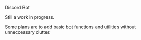 Discord Bot<br/>

Still a work in progress.<br/>

Some plans are to add basic bot functions and utilities without unneccessary clutter.<br/>